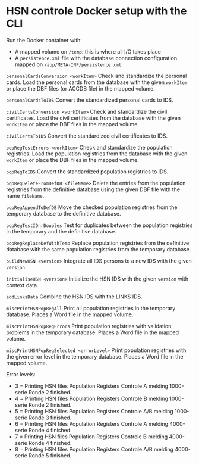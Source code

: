 # HSN controle Docker setup with the CLI

Run the Docker container with:

- A mapped volume on `/temp`: this is where all I/O takes place
- A `persistence.xml` file with the database connection configuration mapped on `/app/META-INF/persistence.xml`

`personalCardsConversion <workItem>`
Check and standardize the personal cards. Load the personal cards from the database with the given `workItem` or place
the DBF files (or ACCDB file) in the mapped volume.

`personalCardsToIDS`
Convert the standardized personal cards to IDS.

`civilCertsConversion <workItem>`
Check and standardize the civil certificates. Load the civil certificates from the database with the given `workItem` or
place the DBF files in the mapped volume.

`civilCertsToIDS`
Convert the standardized civil certificates to IDS.

`popRegTestErrors <workItem>`
Check and standardize the population registries. Load the population registries from the database with the
given `workItem` or place the DBF files in the mapped volume.

`popRegToIDS`
Convert the standardized population registries to IDS.

`popRegDeleteFromDefDB <fileName>`
Delete the entries from the population registries from the definitive database using the given DBF file with the
name `fileName`.

`popRegAppendToDefDB`
Move the checked population registries from the temporary database to the definitive database.

`popRegTestIDnrDoubles`
Test for duplicates between the population registries in the temporary and the definitive database.

`popRegReplaceDefWithTemp`
Replace population registries from the definitive database with the same population registries from the temporary
database.

`buildNewHSN <version>`
Integrate all IDS persons to a new IDS with the given `version`.

`initialiseHSN <version>`
Initialize the HSN IDS with the given `version` with context data.

`addLinksData`
Combine the HSN IDS with the LINKS IDS.

`miscPrintHSNPopRegAll`
Print all population registries in the temporary database. Places a Word file in the mapped volume.

`miscPrintHSNPopRegErrors`
Print population registries with validation problems in the temporary database. Places a Word file in the mapped volume.

`miscPrintHSNPopRegSelected <errorLevel>`
Print population registries with the given error level in the temporary database. Places a Word file in the mapped
volume.

Error levels:

- 3 = Printing HSN files Population Registers Controle A melding 1000-serie Ronde 2 finished.
- 4 = Printing HSN files Population Registers Controle B melding 1000-serie Ronde 2 finished.
- 5 = Printing HSN files Population Registers Controle A/B melding 1000-serie Ronde 3 finished.
- 6 = Printing HSN files Population Registers Controle A melding 4000-serie Ronde 4 finished.
- 7 = Printing HSN files Population Registers Controle B melding 4000-serie Ronde 4 finished.
- 8 = Printing HSN files Population Registers Controle A/B melding 4000-serie Ronde 5 finished.
